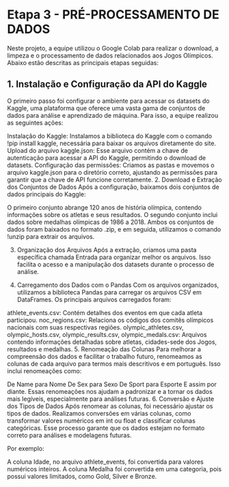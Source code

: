 # Etapa 3 - PRÉ-PROCESSAMENTO DE DADOS


Neste projeto, a equipe utilizou o Google Colab para realizar o download, a limpeza e o processamento de dados relacionados aos Jogos Olímpicos. Abaixo estão descritas as principais etapas seguidas:


## 1. Instalação e Configuração da API do Kaggle
O primeiro passo foi configurar o ambiente para acessar os datasets do Kaggle, uma plataforma que oferece uma vasta gama de conjuntos de dados para análise e aprendizado de máquina. Para isso, a equipe realizou as seguintes ações:

Instalação do Kaggle: Instalamos a biblioteca do Kaggle com o comando !pip install kaggle, necessária para baixar os arquivos diretamente do site.
Upload do arquivo kaggle.json: Esse arquivo contém a chave de autenticação para acessar a API do Kaggle, permitindo o download de datasets.
Configuração das permissões: Criamos as pastas e movemos o arquivo kaggle.json para o diretório correto, ajustando as permissões para garantir que a chave de API funcione corretamente.
2. Download e Extração dos Conjuntos de Dados
Após a configuração, baixamos dois conjuntos de dados principais do Kaggle:

O primeiro conjunto abrange 120 anos de história olímpica, contendo informações sobre os atletas e seus resultados.
O segundo conjunto inclui dados sobre medalhas olímpicas de 1986 a 2018.
Ambos os conjuntos de dados foram baixados no formato .zip, e em seguida, utilizamos o comando !unzip para extrair os arquivos.

3. Organização dos Arquivos
Após a extração, criamos uma pasta específica chamada Entrada para organizar melhor os arquivos. Isso facilita o acesso e a manipulação dos datasets durante o processo de análise.

4. Carregamento dos Dados com o Pandas
Com os arquivos organizados, utilizamos a biblioteca Pandas para carregar os arquivos CSV em DataFrames. Os principais arquivos carregados foram:

athlete_events.csv: Contém detalhes dos eventos em que cada atleta participou.
noc_regions.csv: Relaciona os códigos dos comitês olímpicos nacionais com suas respectivas regiões.
olympic_athletes.csv, olympic_hosts.csv, olympic_results.csv, olympic_medals.csv: Arquivos contendo informações detalhadas sobre atletas, cidades-sede dos Jogos, resultados e medalhas.
5. Renomeação das Colunas
Para melhorar a compreensão dos dados e facilitar o trabalho futuro, renomeamos as colunas de cada arquivo para termos mais descritivos e em português. Isso inclui renomeações como:

De Name para Nome
De Sex para Sexo
De Sport para Esporte E assim por diante. Essas renomeações nos ajudam a padronizar e a tornar os dados mais legíveis, especialmente para análises futuras.
6. Conversão e Ajuste dos Tipos de Dados
Após renomear as colunas, foi necessário ajustar os tipos de dados. Realizamos conversões em várias colunas, como transformar valores numéricos em int ou float e classificar colunas categóricas. Esse processo garante que os dados estejam no formato correto para análises e modelagens futuras.

Por exemplo:

A coluna Idade, no arquivo athlete_events, foi convertida para valores numéricos inteiros.
A coluna Medalha foi convertida em uma categoria, pois possui valores limitados, como Gold, Silver e Bronze.

